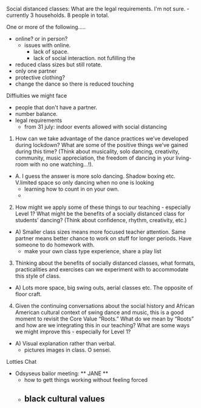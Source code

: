 Social distanced classes: What are the legal requirements. I'm not sure.
	- currently 3 households. 8 people in total. 

One or more of the following.....
- online? or in person?
	- issues with online.
		- lack of space. 
		- lack of social interaction.  not fufilling the
- reduced class sizes but still rotate.
- only one partner 
- protective clothing?
- change the dance so there is reduced touching

Diffiulties we might face
- people that don't have a partner. 
- number balance.
- legal requirements
	- from 31 july: indoor events allowed with social distancing
	
1) How can we take advantage of the dance practices we’ve developed during lockdown? What are some of the positive things we’ve gained during this time? (Think about musicality, solo dancing, creativity, community, music appreciation, the freedom of dancing in your living-room with no one watching…!).

- A. I guess the answer is more solo dancing. Shadow boxing etc. V.limited space so only dancing when no one is looking
	- learning how to count in on your own.
	- 

2) How might we apply some of these things to our teaching - especially Level 1? What might be the benefits of a socially distanced class for students’ dancing? (Think about confidence, rhythm, creativity, etc.) 

- A) Smaller class sizes means more focused teacher attention. Same partner means better chance to work on stuff for longer periods. Have someone to do homework with.
	- make your own class type experience, share a play list

3) Thinking about the benefits of socially distanced classes, what formats, practicalities and exercises can we experiment with to accommodate this style of class. 

- A) Lots more space, big swing outs, aerial classes etc. The opposite of floor craft. 

4) Given the continuing conversations about the social history and African American cultural context of swing dance and music, this is a good moment to revisit the Core Value “Roots.” What do we mean by “Roots” and how are we integrating this in our teaching? What are some ways we might improve this - especially for Level 1?

- A) Visual explanation rather than verbal.
	- pictures images in class. O sensei. 



Lotties Chat
- Odsyseus bailor meeting: 
	** JANE **
	- how to gett things working without feeling forced
	- black cultural values
		- 

